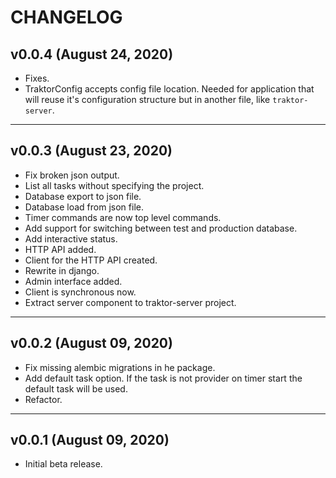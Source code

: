 # CHANGELOG

## v0.0.4 (August 24, 2020)

- Fixes.
- TraktorConfig accepts config file location. Needed for application that
  will reuse it's configuration structure but in another file, like
  `traktor-server`.


---


## v0.0.3 (August 23, 2020)

- Fix broken json output.
- List all tasks without specifying the project.
- Database export to json file.
- Database load from json file.
- Timer commands are now top level commands.
- Add support for switching between test and production database.
- Add interactive status.
- HTTP API added.
- Client for the HTTP API created.
- Rewrite in django.
- Admin interface added.
- Client is synchronous now.
- Extract server component to traktor-server project.


---


## v0.0.2 (August 09, 2020)

- Fix missing alembic migrations in he package.
- Add default task option. If the task is not provider on timer start the
  default task will be used.
- Refactor.


---


## v0.0.1 (August 09, 2020)

- Initial beta release. 
